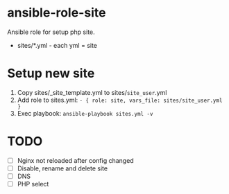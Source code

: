 # ansible-role-site
Ansible role for setup php site.

- sites/*.yml - each yml = site


# Setup new site
1. Copy sites/_site_template.yml to sites/`site_user`.yml
2. Add role to sites.yml: ```- { role: site, vars_file: sites/site_user.yml }```
3. Exec playbook: ```ansible-playbook sites.yml -v```

# TODO
- [ ] Nginx not reloaded after config changed
- [ ] Disable, rename and delete site
- [ ] DNS
- [ ] PHP select
